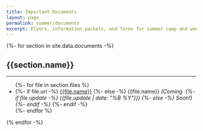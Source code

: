 ```yaml
---
title: Important Documents
layout: page
permalink: summer/documents
excerpt: Flyers, information packets, and forms for summer camp and weekend excursions.
---
```


<div class="row">
  {%- for section in site.data.documents -%}
  <div class="col-md-6">
    <h2>{{section.name}}</h2>
    <hr>
    <ul>
      {%- for file in section.files %}
        <li>
        {%- if file.url -%}
        <a href="{{file.url}}" target="_blank">{{file.name}}</a>
        {%- else -%}
        {{file.name}} <em>(Coming&nbsp;
        {%- if file.update -%}
        {{file.update | date: "%B %Y"}})
        {%- else -%}
        Soon!)
        {%- endif -%}
        </em>
        {%- endif -%}
        </li>
      {%- endfor %}
    </ul>
  </div>
  {% endfor -%}
</div>
